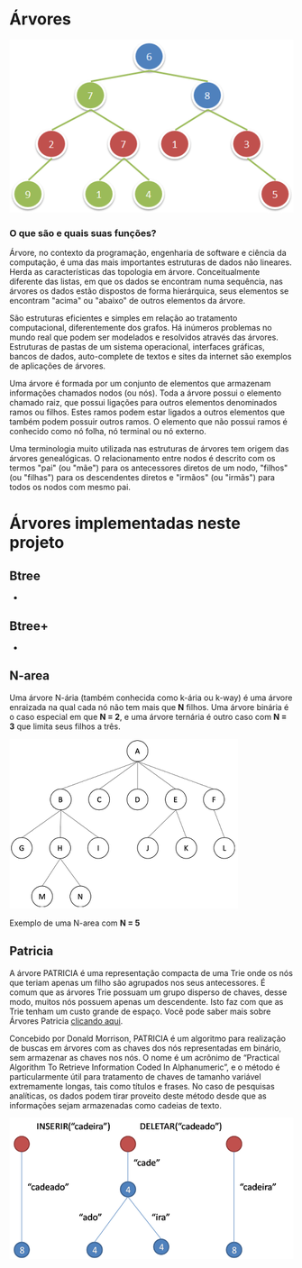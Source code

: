 # Árvores
![img](https://github.com/AlekOliveira/Arvores/blob/master/exemploAvre.png)

### O que são e quais suas funções?

Árvore, no contexto da programação, engenharia de software e ciência da computação, é uma das mais importantes estruturas de dados não lineares. Herda as características das topologia em árvore. Conceitualmente diferente das listas, em que os dados se encontram numa sequência, nas árvores os dados estão dispostos de forma hierárquica, seus elementos se encontram "acima" ou "abaixo" de outros elementos da árvore.

São estruturas eficientes e simples em relação ao tratamento computacional, diferentemente dos grafos. Há inúmeros problemas no mundo real que podem ser modelados e resolvidos através das árvores. Estruturas de pastas de um sistema operacional, interfaces gráficas, bancos de dados, auto-complete de textos e sites da internet são exemplos de aplicações de árvores.

Uma árvore é formada por um conjunto de elementos que armazenam informações chamados nodos (ou nós). Toda a árvore possui o elemento chamado raiz, que possui ligações para outros elementos denominados ramos ou filhos. Estes ramos podem estar ligados a outros elementos que também podem possuir outros ramos. O elemento que não possui ramos é conhecido como nó folha, nó terminal ou nó externo.

Uma terminologia muito utilizada nas estruturas de árvores tem origem das árvores genealógicas. O relacionamento entre nodos é descrito com os termos "pai" (ou "mãe") para os antecessores diretos de um nodo, "filhos" (ou "filhas") para os descendentes diretos e "irmãos" (ou "irmãs") para todos os nodos com mesmo pai.

# Árvores implementadas neste projeto

## Btree
- 

## Btree+
- 

## N-area
  Uma árvore N-ária (também conhecida como k-ária ou k-way) é uma árvore enraizada na qual cada nó não tem mais que **N** filhos. Uma árvore binária é o caso especial em que **N = 2**, e uma árvore ternária é outro caso com **N = 3** que limita seus filhos a três.

![img](https://github.com/AlekOliveira/Arvores/blob/master/exemploNarea.png)

Exemplo de uma N-area com **N = 5**



## Patricia
  A árvore PATRICIA é uma representação compacta de uma Trie onde os nós que teriam apenas um filho são agrupados nos seus antecessores. É comum que as árvores Trie possuam um grupo disperso de chaves, desse modo, muitos nós possuem apenas um descendente. Isto faz com que as Trie tenham um custo grande de espaço. Você pode saber mais sobre Árvores Patricia [clicando aqui](https://pt.wikipedia.org/wiki/Árvore_Patricia). 

Concebido por Donald Morrison, PATRICIA é um algoritmo para realização de buscas em árvores com as chaves dos nós representadas em binário, sem armazenar as chaves nos nós. O nome é um acrônimo de “Practical Algorithm To Retrieve Information Coded In Alphanumeric”, e o método é particularmente útil para tratamento de chaves de tamanho variável extremamente longas, tais como títulos e frases. No caso de pesquisas analíticas, os dados podem tirar proveito deste método desde que as informações sejam armazenadas como cadeias de texto.

![img](https://github.com/AlekOliveira/Arvores/blob/master/exemploPatricia.png)

